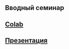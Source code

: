 ## Вводный семинар

## [Colab](https://colab.research.google.com/drive/19oeCEblZEHWlVLnPQf8eyn_7vnbOIjqC?usp=sharing)
## [Презентация](https://docs.google.com/presentation/d/1BnHEU6Q5CpneS0rfhzjUe5aBSkxS9k0lysjvr0BPE84/edit?usp=sharing)
